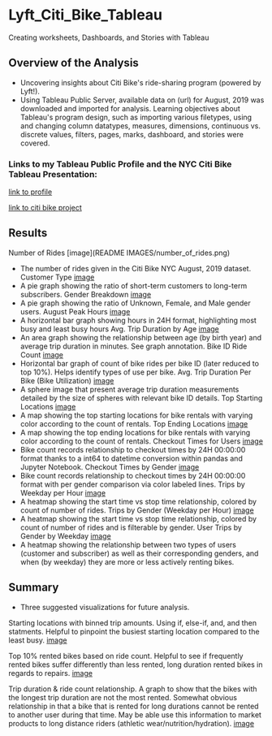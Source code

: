 # Lyft_Citi_Bike_Tableau
Creating worksheets, Dashboards, and Stories with Tableau

## Overview of the Analysis
* Uncovering insights about Citi Bike's ride-sharing program (powered by Lyft!).
* Using Tableau Public Server, available data on (url) for August, 2019 was downloaded and imported for analysis. Learning objectives about Tableau's program design, such as importing various filetypes, using and changing column datatypes, measures, dimensions, continuous vs. discrete values, filters, pages, marks, dashboard, and stories were covered.

### Links to my Tableau Public Profile and the NYC Citi Bike Tableau Presentation:
[link to profile](https://public.tableau.com/app/profile/derek.huggens)

[link to citi bike project](https://public.tableau.com/app/profile/derek.huggens/viz/CitiBikeDashboardStory/NYCCitiBikeStory)

## Results

Number of Rides
[image](README IMAGES/number_of_rides.png)
* The number of rides given in the Citi Bike NYC August, 2019 dataset.
Customer Type
[image](https://github.com/derekhuggens/Lyft_Citi_Bike_Tableau/blob/eb7695636f24c4972bbdefe5f3658368d1a9f26d/README%20IMAGES/customer_type.png)
* A pie graph showing the ratio of short-term customers to long-term subscribers.
Gender Breakdown
[image](https://github.com/derekhuggens/Lyft_Citi_Bike_Tableau/blob/eb7695636f24c4972bbdefe5f3658368d1a9f26d/README%20IMAGES/gender_breakdown.png)
* A pie graph showing the ratio of Unknown, Female, and Male gender users.
August Peak Hours
[image](https://github.com/derekhuggens/Lyft_Citi_Bike_Tableau/blob/eb7695636f24c4972bbdefe5f3658368d1a9f26d/README%20IMAGES/aug_peak_hours.png)
* A horizontal bar graph showing hours in 24H format, highlighting most busy and least busy hours
Avg. Trip Duration by Age
[image](https://github.com/derekhuggens/Lyft_Citi_Bike_Tableau/blob/eb7695636f24c4972bbdefe5f3658368d1a9f26d/README%20IMAGES/avg_trip_duration.png)
* An area graph showing the relationship between age (by birth year) and average trip duration in minutes. See graph annotation.
Bike ID Ride Count
[image](https://github.com/derekhuggens/Lyft_Citi_Bike_Tableau/blob/eb7695636f24c4972bbdefe5f3658368d1a9f26d/README%20IMAGES/bike_repairs.png)
* Horizontal bar graph of count of bike rides per bike ID (later reduced to top 10%). Helps identify types of use per bike.
Avg. Trip Duration Per Bike (Bike Utilization)
[image](https://github.com/derekhuggens/Lyft_Citi_Bike_Tableau/blob/eb7695636f24c4972bbdefe5f3658368d1a9f26d/README%20IMAGES/bike_utilization.png)
* A sphere image that present average trip duration measurements detailed by the size of spheres with relevant bike ID details.
Top Starting Locations
[image](https://github.com/derekhuggens/Lyft_Citi_Bike_Tableau/blob/eb7695636f24c4972bbdefe5f3658368d1a9f26d/README%20IMAGES/top_starting_locations.png)
* A map showing the top starting locations for bike rentals with varying color according to the count of rentals.
Top Ending Locations
[image](https://github.com/derekhuggens/Lyft_Citi_Bike_Tableau/blob/eb7695636f24c4972bbdefe5f3658368d1a9f26d/README%20IMAGES/top_ending_locations.png)
* A map showing the top ending locations for bike rentals with varying color according to the count of rentals.
Checkout Times for Users
[image](https://github.com/derekhuggens/Lyft_Citi_Bike_Tableau/blob/eb7695636f24c4972bbdefe5f3658368d1a9f26d/README%20IMAGES/checkout_times_users.png)
* Bike count records relationship to checkout times by 24H 00:00:00 format thanks to a int64 to datetime conversion within pandas and Jupyter Notebook.
Checkout Times by Gender
[image](https://github.com/derekhuggens/Lyft_Citi_Bike_Tableau/blob/eb7695636f24c4972bbdefe5f3658368d1a9f26d/README%20IMAGES/checkout_times_gender.png)
* Bike count records relationship to checkout times by 24H 00:00:00 format with per gender comparison via color labeled lines.
Trips by Weekday per Hour
[image](https://github.com/derekhuggens/Lyft_Citi_Bike_Tableau/blob/eb7695636f24c4972bbdefe5f3658368d1a9f26d/README%20IMAGES/trips_by_weekday_per_hour.png)
* A heatmap showing the start time vs stop time relationship, colored by count of number of rides.
Trips by Gender (Weekday per Hour)
[image](https://github.com/derekhuggens/Lyft_Citi_Bike_Tableau/blob/eb7695636f24c4972bbdefe5f3658368d1a9f26d/README%20IMAGES/trips_by_gender_weekday_per_hour.png)
* A heatmap showing the start time vs stop time relationship, colored by count of number of rides and is filterable by gender.
User Trips by Gender by Weekday
[image](https://github.com/derekhuggens/Lyft_Citi_Bike_Tableau/blob/eb7695636f24c4972bbdefe5f3658368d1a9f26d/README%20IMAGES/user_trips_gender_by_weekday.png)
* A heatmap showing the relationship between two types of users (customer and subscriber) as well as their corresponding genders, and when (by weekday) they are more or less actively renting bikes.

## Summary
*  Three suggested visualizations for future analysis.

Starting locations with binned trip amounts. Using if, else-if, and, and then statments. Helpful to pinpoint the busiest starting location compared to the least busy.
[image](https://github.com/derekhuggens/Lyft_Citi_Bike_Tableau/blob/eb7695636f24c4972bbdefe5f3658368d1a9f26d/README%20IMAGES/top_starting_locations_specific.png)

Top 10% rented bikes based on ride count. Helpful to see if frequently rented bikes suffer differently than less rented, long duration rented bikes in regards to repairs.
[image](https://github.com/derekhuggens/Lyft_Citi_Bike_Tableau/blob/eb7695636f24c4972bbdefe5f3658368d1a9f26d/README%20IMAGES/top_10_percent_rented_bikes.png)

Trip duration & ride count relationship. A graph to show that the bikes with the longest trip duration are not the most rented. Somewhat obvious relationship in that a bike that is rented for long durations cannot be rented to another user during that time. May be able use this information to market products to long distance riders (athletic wear/nutrition/hydration).
[image](https://github.com/derekhuggens/Lyft_Citi_Bike_Tableau/blob/eb7695636f24c4972bbdefe5f3658368d1a9f26d/README%20IMAGES/trip_duration_ride_count_relationship.png)

